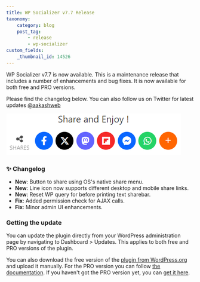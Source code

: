 ```yaml
---
title: WP Socializer v7.7 Release
taxonomy:
    category: blog
    post_tag:
        - release
        - wp-socializer
custom_fields:
    _thumbnail_id: 14526
---
```


WP Socializer v7.7 is now available. This is a maintenance release that includes a number of enhancements and bug fixes. It is now available for both free and PRO versions.

Please find the changelog below. You can also follow us on Twitter for latest updates [@aakashweb](https://twitter.com/aakashweb)

![WP Socializer WordPress plugin now supports icons like X, Mastodon, Flipboard and threads](/_images/wpsr-blog-7.6-release.png)

### ✨ Changelog

* __New__: Button to share using OS's native share menu.
* __New__: Line icon now supports different desktop and mobile share links.
* __New__: Reset WP query for before printing text sharebar.
* __Fix__: Added permission check for AJAX calls.
* __Fix__: Minor admin UI enhancements.

### Getting the update

You can update the plugin directly from your WordPress administration page by navigating to Dashboard > Updates. This applies to both free and PRO versions of the plugin.

You can also download the free version of the [plugin from WordPress.org](https://wordpress.org/plugins/wp-socializer/) and upload it manually. For the PRO version you can follow [the documentation](https://www.aakashweb.com/docs/wp-socializer/pro/installation/#downloading-the-plugin). If you haven't got the PRO version yet, you can [get it here](https://www.aakashweb.com/wordpress-plugins/wp-socializer/).